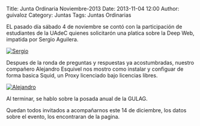 Title: Junta Ordinaria Noviembre-2013
Date: 2013-11-04 12:00
Author: guivaloz
Category: Juntas
Tags: Juntas Ordinarias

EL pasado día sábado 4 de noviembre se contó con la participación de estudiantes de la UAdeC quienes solicitarón una platica sobre la Deep Web, impatida por Sergio Aguilera.

<!-- break -->

[![Sergio]({attach}2013-11-04-junta-ordinaria/DSC_7401.JPG)]({attach}2013-11-04-junta-ordinaria/DSC_7401.JPG)

Despues de  la ronda de preguntas y respuestas ya acostumbradas, nuestro compañero Alejandro Esquivel nos mostro como instalar y configuar de forma basica Squid, un Proxy licenciado bajo licencias libres.

[![Alejandro]({attach}2013-11-04-junta-ordinaria/DSC_7413.JPG)]({attach}2013-11-04-junta-ordinaria/DSC_7413.JPG)

Al terminar, se hablo sobre la posada anual de la GULAG.

Quedan todos invitados a acompañarnos este 14 de diciembre, los datos sobre el evento, los encontraran de la pagina.


